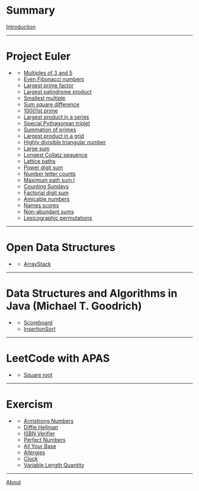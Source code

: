 # Summary

[Introduction](./introduction.md)

---

# Project Euler
 - []()
   - [Multiples of 3 and 5](./e1.md)
   - [Even Fibonacci numbers](./e2.md)
   - [Largest prime factor](./e3.md)
   - [Largest palindrome product](./e4.md)
   - [Smallest multiple](./e5.md)
   - [Sum square difference](./e6.md)
   - [10001st prime](./e7.md)
   - [Largest product in a series](./e8.md)
   - [Special Pythagorean triplet](./e9.md)
   - [Summation of primes](./e10.md)
   - [Largest product in a grid](./e11.md)
   - [Highly divisible triangular number](./e12.md)
   - [Large sum](./e13.md)
   - [Longest Collatz sequence](./e14.md)
   - [Lattice paths](./e15.md)
   - [Power digit sum](./e16.md)
   - [Number letter counts](./e17.md)
   - [Maximum path sum I](./e18.md)
   - [Counting Sundays](./e19.md)
   - [Factorial digit sum](./e20.md)
   - [Amicable numbers](./e21.md)
   - [Names scores](./e22.md)
   - [Non-abundant sums](./e23.md)
   - [Lexicographic permutations](./e24.md)

---

# Open Data Structures
 - []()
   - [ArrayStack]()

---

# Data Structures and Algorithms in Java (Michael T. Goodrich)
 - []()
   - [Scoreboard]()
   - [InsertionSort]()

---

# LeetCode with APAS

 - []()
   - [Square root]()

---

# Exercism

 - []()
   - [Armstrong Numbers]()
   - [Diffie Hellman]()
   - [ISBN Verifier]()
   - [Perfect Numbers]()
   - [All Your Base]()
   - [Allergies]()
   - [Clock]()
   - [Variable Length Quantity]()


---

[About](./about.md)
